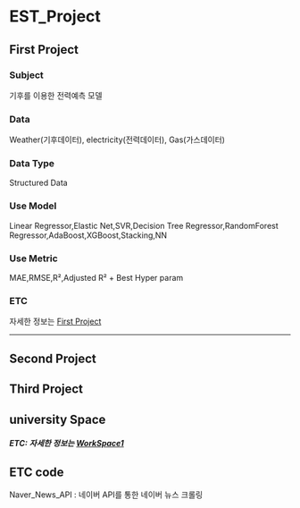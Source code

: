 # EST_Project

## First Project

### Subject
 기후를 이용한 전력예측 모델 



### Data 
Weather(기후데이터), electricity(전력데이터), Gas(가스데이터)



### Data Type 
Structured Data


### Use Model 
Linear Regressor,Elastic Net,SVR,Decision Tree Regressor,RandomForest Regressor,AdaBoost,XGBoost,Stacking,NN



### Use Metric 
 MAE,RMSE,R²,Adjusted R² + Best Hyper param



### ETC
 자세한 정보는 [First Project](https://github.com/GUKHOJeong/EST_Project/tree/main/First_Project/energy_consumption_prediction)

---

## Second Project










## Third Project






## university Space
##### ETC: 자세한 정보는 [WorkSpace1](https://github.com/GUKHOJeong/EST_Project/tree/main/workspace1)

## ETC code 
Naver_News_API : 네이버 API를 통한 네이버 뉴스 크롤링 
